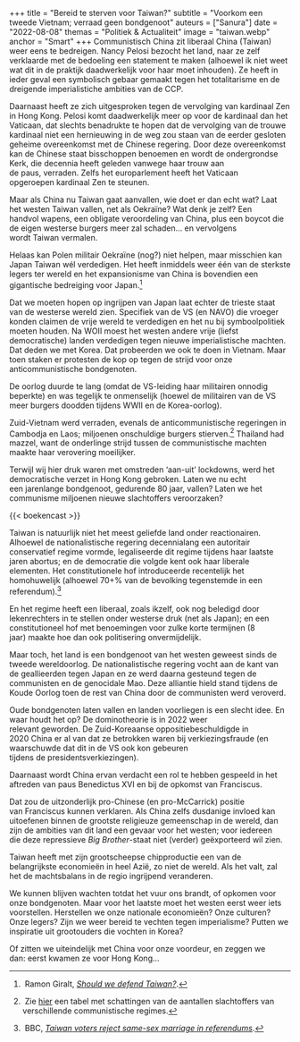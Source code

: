 +++
title = "Bereid te sterven voor Taiwan?"
subtitle = "Voorkom een tweede Vietnam; verraad geen bondgenoot"
auteurs = ["Sanura"]
date = "2022-08-08"
themas = "Politiek & Actualiteit"
image = "taiwan.webp"
anchor = "Smart"
+++
Communistisch China zit liberaal China (Taiwan) weer eens te bedreigen. Nancy Pelosi bezocht het land, naar ze zelf verklaarde met de bedoeling een statement te maken (alhoewel ik niet weet wat dit in de praktijk daadwerkelijk voor haar moet inhouden). Ze heeft in ieder geval een symbolisch gebaar gemaakt tegen het totalitarisme en de dreigende imperialistiche ambities van de CCP. 

Daarnaast heeft ze zich uitgesproken tegen de vervolging van kardinaal Zen in Hong Kong. Pelosi komt daadwerkelijk meer op voor de kardinaal dan het Vaticaan, dat slechts benadrukte te hopen dat de vervolging van de trouwe kardinaal niet een hernieuwing in de weg zou staan van de eerder gesloten geheime overeenkomst met de Chinese regering. Door deze overeenkomst kan de Chinese staat bisschoppen benoemen en wordt de ondergrondse Kerk, die decennia heeft geleden vanwege haar trouw aan de paus, verraden. Zelfs het europarlement heeft het Vaticaan opgeroepen kardinaal Zen te steunen.

Maar als China nu Taiwan gaat aanvallen, wie doet er dan echt wat? Laat het westen Taiwan vallen, net als Oekraïne? Wat denk je zelf? Een handvol wapens, een obligate veroordeling van China, plus een boycot die de eigen westerse burgers meer zal schaden… en vervolgens wordt Taiwan vermalen.

Helaas kan Polen militair Oekraïne (nog?) niet helpen, maar misschien kan Japan Taiwan wél verdedigen. Het heeft inmiddels weer één van de sterkste legers ter wereld en het expansionisme van China is bovendien een gigantische bedreiging voor Japan.[^1]

Dat we moeten hopen op ingrijpen van Japan laat echter de trieste staat van de westerse wereld zien. Specifiek van de VS (en NAVO) die vroeger konden claimen de vrije wereld te verdedigen en het nu bij symboolpolitiek moeten houden. Na WOII moest het westen andere vrije (liefst democratische) landen verdedigen tegen nieuwe imperialistische machten. Dat deden we met Korea. Dat probeerden we ook te doen in Vietnam. Maar toen staken er protesten de kop op tegen de strijd voor onze anticommunistische bondgenoten. 

De oorlog duurde te lang (omdat de VS-leiding haar militairen onnodig beperkte) en was tegelijk te onmenselijk (hoewel de militairen van de VS meer burgers doodden tijdens WWII en de Korea-oorlog).

Zuid-Vietnam werd verraden, evenals de anticommunistische regeringen in Cambodja en Laos; miljoenen onschuldige burgers stierven.[^2] Thailand had mazzel, want de onderlinge strijd tussen de communistische machten maakte haar verovering moeilijker. 

Terwijl wij hier druk waren met omstreden ‘aan-uit’ lockdowns, werd het democratische verzet in Hong Kong gebroken. Laten we nu echt een jarenlange bondgenoot, gedurende 80 jaar, vallen? Laten we het communisme miljoenen nieuwe slachtoffers veroorzaken?

{{< boekencast >}}

Taiwan is natuurlijk niet het meest geliefde land onder reactionairen. Alhoewel de nationalistische regering decennialang een autoritair conservatief regime vormde, legaliseerde dit regime tijdens haar laatste jaren abortus; en de democratie die volgde kent ook haar liberale elementen. Het constitutionele hof introduceerde recentelijk het homohuwelijk (alhoewel 70+% van de bevolking tegenstemde in een referendum).[^3]

En het regime heeft een liberaal, zoals ikzelf, ook nog beledigd door lekenrechters in te stellen onder westerse druk (net als Japan); en een constitutioneel hof met benoemingen voor zulke korte termijnen (8 jaar) maakte hoe dan ook politisering onvermijdelijk. 

Maar toch, het land is een bondgenoot van het westen geweest sinds de tweede wereldoorlog. De nationalistische regering vocht aan de kant van de geallieerden tegen Japan en ze werd daarna gesteund tegen de communisten en de genocidale Mao. Deze alliantie hield stand tijdens de Koude Oorlog toen de rest van China door de communisten werd veroverd. 

Oude bondgenoten laten vallen en landen voorliegen is een slecht idee. En waar houdt het op? De dominotheorie is in 2022 weer relevant geworden. De Zuid-Koreaanse oppositiebeschuldigde in 2020 China er al van dat ze betrokken waren bij verkiezingsfraude (en waarschuwde dat dit in de VS ook kon gebeuren tijdens de presidentsverkiezingen).

Daarnaast wordt China ervan verdacht een rol te hebben gespeeld in het aftreden van paus Benedictus XVI en bij de opkomst van Franciscus.

Dat zou de uitzonderlijk pro-Chinese (en pro-McCarrick) positie van Franciscus kunnen verklaren. Als China zelfs dusdanige invloed kan uitoefenen binnen de grootste religieuze gemeenschap in de wereld, dan zijn de ambities van dit land een gevaar voor het westen; voor iedereen die deze repressieve *Big Brother*-staat niet (verder) geëxporteerd wil zien.

Taiwan heeft met zijn grootscheepse chipproductie een van de belangrijkste economieën in heel Azië, zo niet de wereld. Als het valt, zal het de machtsbalans in de regio ingrijpend veranderen.

We kunnen blijven wachten totdat het vuur ons brandt, of opkomen voor onze bondgenoten. Maar voor het laatste moet het westen eerst weer iets voorstellen. Herstellen we onze nationale economieën? Onze culturen? Onze legers? Zijn we weer bereid te vechten tegen imperialisme? Putten we inspiratie uit grootouders die vochten in Korea?

Of zitten we uiteindelijk met China voor onze voordeur, en zeggen we dan: eerst kwamen ze voor Hong Kong…

[^1]: Ramon Giralt, *[Should we defend Taiwan?](https://freefloatingphilosophy.org/should-we-defend-taiwan/)*.
[^2]: Zie [hier](http://www.hawaii.edu/powerkills/COM.TAB1.GIF) een tabel met schattingen van de aantallen slachtoffers van verschillende communistische regimes.
[^3]: BBC, *[Taiwan voters reject same-sex marriage in referendums](https://www.bbc.com/news/world-asia-46329877)*.
